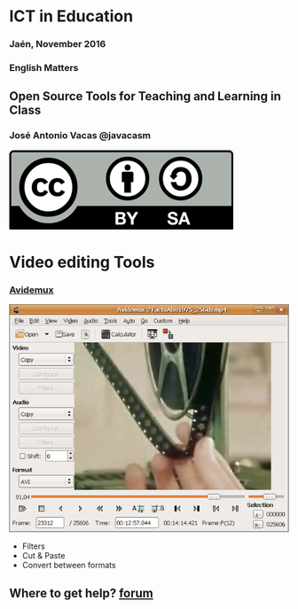 # ICT in Education

### Jaén, November 2016

### English Matters

## Open Source Tools for Teaching and Learning in Class

### José Antonio Vacas @javacasm

![./Licencia CC.png](./images/Licencia_CC.png)

# Video editing Tools

### [Avidemux](http://fixounet.free.fr/avidemux/)

![avidemux](./images/avidemux.png)

* Filters
* Cut & Paste
* Convert between formats

## Where to get help? [forum](http://avidemux.org/smif/index.php)

